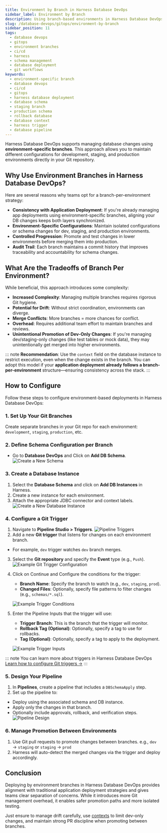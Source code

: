 ```yaml
---
title: Environment by Branch in Harness Database DevOps
sidebar_label: Environment by Branch
description: Using branch-based environments in Harness Database DevOps
slug: /database-devops/gitops/environment-by-branch
sidebar_position: 11
tags:
  - database devops
  - gitops
  - environment branches
  - ci/cd
  - harness
  - schema management
  - database deployment
  - git workflows
keywords:
  - environment-specific branch
  - database devops
  - ci/cd
  - gitops
  - harness database deployment
  - database schema
  - staging branch
  - production schema
  - rollback database
  - database context
  - harness trigger
  - database pipeline
---
```


Harness Database DevOps supports managing database changes using **environment-specific branches**. This approach allows you to maintain different configurations for development, staging, and production environments directly in your Git repository.

## Why Use Environment Branches in Harness Database DevOps?

Here are several reasons why teams opt for a branch-per-environment strategy:

- **Consistency with Application Deployment**: If you're already managing app deployments using environment-specific branches, aligning your DB changes keeps both layers synchronized.
- **Environment-Specific Configurations**: Maintain isolated configurations or schema changes for dev, staging, and production environments.
- **Controlled Progression**: Promote and test changes in lower environments before merging them into production.
- **Audit Trail**: Each branch maintains a commit history that improves traceability and accountability for schema changes.

## What Are the Tradeoffs of Branch Per Environment?

While beneficial, this approach introduces some complexity:

- **Increased Complexity**: Managing multiple branches requires rigorous Git hygiene.
- **Potential for Drift**: Without strict coordination, environments can diverge.
- **Merge Conflicts**: More branches = more chances for conflict.
- **Overhead**: Requires additional team effort to maintain branches and reviews.
- **Unintentional Promotion of Dev-Only Changes**: If you're managing dev/staging-only changes (like test tables or mock data), they may unintentionally get merged into higher environments.  

::: note
**Recommendation**: Use the `context` field on the database instance to restrict execution, even when the change exists in the branch. You can adopt this model if your **application deployment already follows a branch-per-environment** structure—ensuring consistency across the stack.
:::

## How to Configure

Follow these steps to configure environment-based deployments in Harness Database DevOps:

### 1. **Set Up Your Git Branches**
Create separate branches in your Git repo for each environment: `development`, `staging`, `production`, etc.

### 2. **Define Schema Configuration per Branch**

- Go to **Database DevOps** and Click on **Add DB Schema**.
![Create a New Schema](../static/dbops-schema-create.png)

### 3. **Create a Database Instance**

1. Select the **Database Schema** and click on **Add DB Instances** in Harness.
2. Create a new instance for each environment.
3. Attach the appropriate JDBC connector and context labels.
![Create a New Database Instance](../static/dbops-multienv-instance.png)

### 4. **Configure a Git Trigger**

1. Navigate to **Pipeline Studio > Triggers**.
![Pipeline Triggers](../static/dbops-pipeline-trigger.png)
2. Add a new **Git trigger** that listens for changes on each environment branch.
  - For example, `dev` trigger watches `dev` branch merges.
3. Select the **Git repository** and specify the **Event** type (e.g., `Push`).
![Example Git Trigger Configuration](../static/dbops-trigger-1.png)
4. Click on Continue and Configure the conditions for the trigger:
   - **Branch Name**: Specify the branch to watch (e.g., `dev`, `staging`, `prod`).
   - **Changed Files**: Optionally, specify file patterns to filter changes (e.g., `schemas/*.sql`).

    ![Example Trigger Conditions](../static/dbops-trigger-2.png)
5. Enter the Pipeline Inputs that the trigger will use:
   - **Trigger Branch**: This is the branch that the trigger will monitor.
   - **Rollback Tag (Optional)**: Optionally, specify a tag to use for rollbacks.
   - **Tag (Optional)**: Optionally, specify a tag to apply to the deployment.

   ![Example Trigger Inputs](../static/dbops-trigger-3.png)

::: note
You can learn more about triggers in Harness Database DevOps [Learn how to configure Git triggers →](https://developer.harness.io/docs/platform/triggers/tutorial-cd-trigger/)
:::

### 5. **Design Your Pipeline**

1. In **Pipelines**, create a pipeline that includes a `DBSchemaApply` step.
2. Set up the pipeline to:
  - Deploy using the associated schema and DB instance.
  - Apply only the changes in that branch.
  - Optionally include approvals, rollback, and verification steps.
![Pipeline Design](../static/dbops-multienv-pipeline-design.png)

### 6. **Manage Promotion Between Environments**

1. Use Git pull requests to promote changes between branches. e.g., `dev` → `staging` or `staging` → `prod`
2. Harness will auto-detect the merged changes via the trigger and deploy accordingly.

## Conclusion

Deploying by environment branches in Harness Database DevOps provides alignment with traditional application deployment strategies and gives teams clear separation of concerns. While it introduces more Git management overhead, it enables safer promotion paths and more isolated testing.

Just ensure to manage drift carefully, use [contexts](../../../concepts-and-features/glossary/context.md) to limit dev-only changes, and maintain strong PR discipline when promoting between branches.
